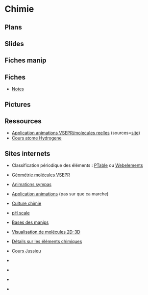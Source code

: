 <h1> Chimie </h1>

<h2> Plans </h2>

<h2> Slides </h2>

<h2> Fiches manip </h2>

<h2> Fiches </h2>

- [Notes](notes.docx)

<h2> Pictures </h2>


<h2> Ressources </h2>

- [Application animations VSEPR/molecules reelles](molecule-shapes_fr.html) (sources=[site](https://phet.colorado.edu/fr/simulation/molecule-shapes))
- [Cours atome Hydrogene](https://www.lct.jussieu.fr/pagesperso/chaquin/2.Atome_Hydrogene.pdf)


<h2> Sites internets </h2>

- Classification périodique des éléments : [PTable](https://ptable.com/) ou [Webelements](https://www.webelements.com/)
- [Géométrie molécules VSEPR](https://phet.colorado.edu/sims/html/molecule-shapes/latest/molecule-shapes_fr.html)
- [Animations sympas](http://www.ostralo.net/3_animations/animations_chim.htm)
- [Application animations](www.ostralo.net/3_animations/swf/molecule3D.swf) (pas sur que ca marche)

- [Culture chimie](http://culturesciences.chimie.ens.fr/)
- [pH scale](https://www.compoundchem.com/2015/07/09/ph-scale/)
- [Bases des manips](http://chimactiv.agroparistech.fr/fr/bases)
- [Visualisation de molécules 2D-3D](https://molview.org/)
- [Détails sur les éléments chimiques](https://www.elementschimiques.fr/?fr)
- [Cours Jussieu](https://www.lct.jussieu.fr/pagesperso/chaquin/)
- []()
- []()
- []()
- []()

